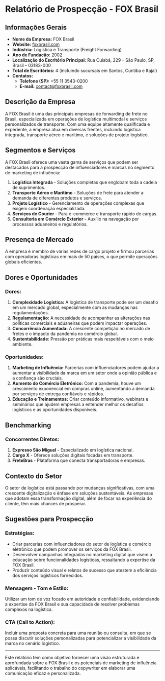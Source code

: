 # Relatório de Prospecção - FOX Brasil

## Informações Gerais
- **Nome da Empresa:** FOX Brasil
- **Website:** [foxbrasil.com](http://www.foxbrasil.com)
- **Indústria:** Logística e Transporte (Freight Forwarding)
- **Ano de Fundacão:** 2002
- **Localização do Escritório Principal:** Rua Cuiabá, 229 – São Paulo, SP, Brasil – 03183-000
- **Total de Escritórios:** 4 (incluindo sucursais em Santos, Curitiba e Itajaí)
- **Contatos:**
  - **Telefone (SP):** +55 11 3543-0200
  - **E-mail:** contact@foxbrasil.com

## Descrição da Empresa
A FOX Brasil é uma das principais empresas de forwarding de frete no Brasil, especializada em operações de logística multimodal e serviços personalizados de transporte. Com uma equipe altamente qualificada e experiente, a empresa atua em diversas frentes, incluindo logística integrada, transporte aéreo e marítimo, e soluções de projeto logístico.

## Segmentos e Serviços
A FOX Brasil oferece uma vasta gama de serviços que podem ser destacados para a prospecção de influenciadores e marcas no segmento de marketing de influência:
1. **Logística Integrada** - Soluções completas que englobam toda a cadeia de suprimentos.
2. **Transporte Aéreo e Marítimo** - Soluções de frete para atender a demanda de diferentes produtos e serviços.
3. **Projeto Logístico** - Gerenciamento de operações complexas que exigem coordenação especializada.
4. **Serviços de Courier** - Para e-commerce e transporte rápido de cargas.
5. **Consultoria em Comércio Exterior** - Auxílio na navegação por processos aduaneiros e regulatórios.

## Presença de Mercado
A empresa é membro de várias redes de cargo projeto e firmou parcerias com operadoras logísticas em mais de 50 países, o que permite operações globais eficientes.

## Dores e Oportunidades
### Dores:
1. **Complexidade Logística:** A logística de transporte pode ser um desafio em um mercado global, especialmente com as mudanças nas regulamentações.
2. **Regulamentação:** A necessidade de acompanhar as alterações nas políticas comerciais e aduaneiras que podem impactar operações.
3. **Concorrência Aumentada:** A crescente competição no mercado de fretes e o impacto da pandemia no comércio global.
4. **Sustentabilidade:** Pressão por práticas mais respeitáveis com o meio ambiente.

### Oportunidades:
1. **Marketing de Influência:** Parcerias com influenciadores podem ajudar a aumentar a visibilidade da marca em um setor onde a opinião pública e a confiança são cruciais.
2. **Aumento do Comércio Eletrônico:** Com a pandemia, houve um crescimento exponencial em compras online, aumentando a demanda por serviços de entrega confiáveis e rápidos.
3. **Educação e Treinamentos:** Criar conteúdo informativo, webinars e seminários que ajudem empresas a entender melhor os desafios logísticos e as oportunidades disponíveis.

## Benchmarking
### Concorrentes Diretos:
1. **Expresso São Miguel** - Especializado em logística nacional.
2. **Cargo X** - Oferece soluções digitais focadas em transporte.
3. **FreteBras** - Plataforma que conecta transportadoras e empresas.

## Contexto do Setor
O setor de logística está passando por mudanças significativas, com uma crescente digitalização e ênfase em soluções sustentáveis. As empresas que adotam essa transformação digital, além de focar na experiência do cliente, têm mais chances de prosperar.

## Sugestões para Prospecção
### Estratégias:
- Criar parcerias com influenciadores do setor de logística e comércio eletrônico que podem promover os serviços da FOX Brasil.
- Desenvolver campanhas integradas no marketing digital que visem a educação sobre funcionalidades logísticas, ressaltando a expertise da FOX Brasil.
- Produzir conteúdo visual e relatos de sucesso que atestem a eficiência dos serviços logísticos fornecidos.

### Mensagem - Tom e Estilo:
Utilizar um tom de voz focado em autoridade e confiabilidade, evidenciando a expertise da FOX Brasil e sua capacidade de resolver problemas complexos na logística.

### CTA (Call to Action):
Incluir uma proposta concreta para uma reunião ou consulta, em que se possa discutir soluções personalizadas para potencializar a visibilidade da marca no cenário logístico.

---

Este relatório tem como objetivo fornecer uma visão estruturada e aprofundada sobre a FOX Brasil e os potenciais de marketing de influência aplicáveis, facilitando o trabalho do copywriter em elaborar uma comunicação eficaz e personalizada.